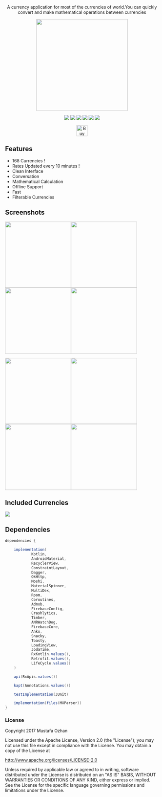 <p align="center">A currency application for most of the currencies of world.You can quickly convert and make mathematical operations between currencies</p>
<p align="center"><a href="https://play.google.com/store/apps/details?id=mustafaozhan.github.com.mycurrencies"><img src="https://play.google.com/intl/en_us/badges/images/generic/en_badge_web_generic.png" width="300px"></a></p>
<p align="center"><a href="https://www.codacy.com/app/mr.mustafa.ozhan/androidCCC?utm_source=github.com&amp;utm_medium=referral&amp;utm_content=CurrencyConverterCalculator/androidCCC&amp;utm_campaign=Badge_Grade"><img src="https://api.codacy.com/project/badge/Grade/185d6056f27a41db900c8a30e94e3564"/></a>   <img src="https://travis-ci.com/CurrencyConverterCalculator/androidCCC.svg?branch=master">  <img src="https://img.shields.io/github/last-commit/CurrencyConverterCalculator/androidCCC.svg">  <img src="https://img.shields.io/github/issues/CurrencyConverterCalculator/androidCCC.svg">   <img src="https://img.shields.io/github/issues-closed/CurrencyConverterCalculator/androidCCC.svg">  <img src="https://img.shields.io/github/license/CurrencyConverterCalculator/androidCCC.svg"></p>
<p align="center"><a href='https://ko-fi.com/B0B2TZMH' target='_blank'><img height='36' style='border:0px;height:36px;' src='https://az743702.vo.msecnd.net/cdn/kofi1.png?v=2' border='0' alt='Buy Me a Coffee at ko-fi.com' /></a></p>

## Features

-   168 Currencies !
-   Rates Updated every 10 minutes !
-   Clean Interface
-   Conversation
-   Mathematical Calculation
-   Offline Support
-   Fast
-   Filterable Currencies

## Screenshots

<img src="https://i.postimg.cc/7wQ3PPVM/1.png?dl=1" width="216px"/><img src="https://i.postimg.cc/sfgWybGN/2.png?dl=1" width="216px"/><img src="https://i.postimg.cc/4s3vTHzx/3.png?dl=1" width="216px"/><img src="https://i.postimg.cc/HTcQrGvG/4.png?dl=1" width="216px"/>

<img src="https://i.postimg.cc/HpbXtwCB/5.png?dl=1" width="216px"/><img src="https://i.postimg.cc/ZbZ3sWbZ/6.png?dl=1" width="216px"/><img src="https://i.postimg.cc/VzxXM72J/7.png?dl=1" width="216px"/><img src="https://i.postimg.cc/cxm3pdC3/8.png?dl=1" width="216px"/>

## Included Currencies

<img src="https://i.postimg.cc/1yLhy6jr/cover.png?dl=1"/>

## Dependencies
```gradle
dependencies {

    implementation(
            Kotlin,
            AndroidMaterial,
            RecyclerView,
            ConstraintLayout,
            Dagger,
            OkHttp,
            Moshi,
            MaterialSpinner,
            MultiDex,
            Room,
            Coroutines,
            Admob,
            FirebaseConfig,
            Crashlytics,
            Timber,
            ANRWatchDog,
            FirebaseCore,
            Anko,
            Snacky,
            Toasty,
            LoadingView,
            JodaTime,
            RxKotlin.values(),
            Retrofit.values(),
            LifeCycle.values()
    )

    api(RxApis.values())

    kapt(Annotations.values())

    testImplementation(JUnit)

    implementation(files(MXParser))
}
```

### License
Copyright 2017 Mustafa Ozhan

Licensed under the Apache License, Version 2.0 (the "License"); you may not use this file except in compliance with the License. You may obtain a copy of the License at

<http://www.apache.org/licenses/LICENSE-2.0>

Unless required by applicable law or agreed to in writing, software distributed under the License is distributed on an "AS IS" BASIS, WITHOUT WARRANTIES OR CONDITIONS OF ANY KIND, either express or implied. See the License for the specific language governing permissions and limitations under the License.
